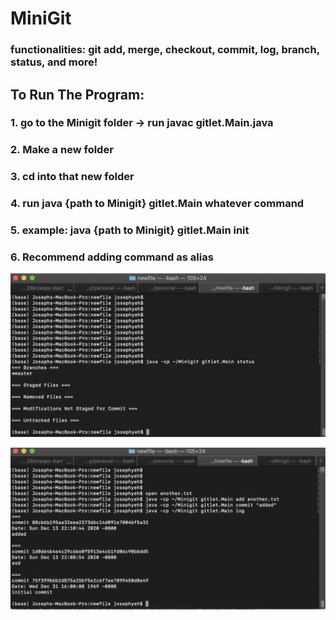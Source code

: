 # MiniGit
### functionalities: git add, merge, checkout, commit, log, branch, status, and more!

## To Run The Program:
### 1. go to the Minigit folder -> run javac gitlet.Main.java
### 2. Make a new folder
### 3. cd into that new folder
### 4. run java {path to Minigit} gitlet.Main whatever command
### 5. example: java {path to Minigit} gitlet.Main init 
### 6. Recommend adding command as alias 

![Screenshot](screenshot1.png)

![Screenshot](screenshot2.png)
